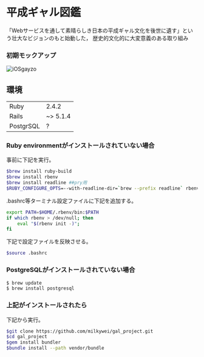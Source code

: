 # 平成ギャル図鑑
「Webサービスを通して素晴らしき日本の平成ギャル文化を後世に遺す」という壮大なビジョンのもと始動した， 歴史的文化的に大変意義のある取り組み

### 初期モックアップ
![iOSgayzo](https://user-images.githubusercontent.com/30789283/56588966-51913180-661f-11e9-97c4-a1d2af020a5d.jpg)

## 環境
| | |
| --- | --- |
| Ruby | 2.4.2 |
| Rails | ~> 5.1.4 |
| PostgrSQL | ? |

### Ruby environmentがインストールされていない場合
事前に下記を実行。
```sh
$brew install ruby-build
$brew install rbenv
$brew install readline ##pry用
$RUBY_CONFIGURE_OPTS=--with-readline-dir=`brew --prefix readline` rbenv install -v 2.4.2
```
.bashrc等ターミナル設定ファイルに下記を追加する。
```sh
export PATH=$HOME/.rbenv/bin:$PATH
if which rbenv > /dev/null; then
    eval "$(rbenv init -)";
fi
```
下記で設定ファイルを反映させる。
```sh
$source .bashrc
```
### PostgreSQLがインストールされていない場合
```sh
$ brew update 
$ brew install postgresql

```
### 上記がインストールされたら
下記から実行。
```sh
$git clone https://github.com/milkywei/gal_project.git
$cd gal_project
$gem install bundler
$bundle install --path vendor/bundle
